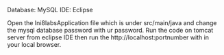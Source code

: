 Database: MySQL IDE: Eclipse

Open the Ini8labsApplication file which is under src/main/java and change the mysql database password with ur password. Run the code on tomcat server from eclipse IDE then run the http://localhost:portnumber with in your local browser.
